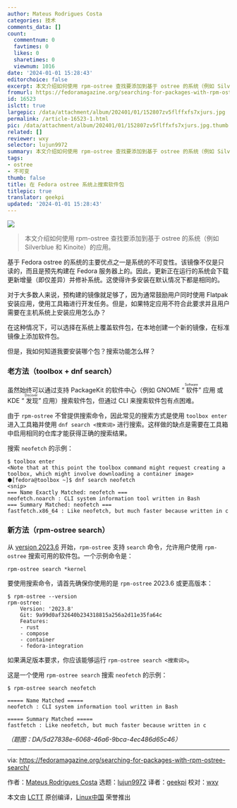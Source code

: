 ```yaml
---
author: Mateus Rodrigues Costa
categories: 技术
comments_data: []
count:
  commentnum: 0
  favtimes: 0
  likes: 0
  sharetimes: 0
  viewnum: 1016
date: '2024-01-01 15:28:43'
editorchoice: false
excerpt: 本文介绍如何使用 rpm-ostree 查找要添加到基于 ostree 的系统（例如 Silverblue 和 Kinoite）的应用。
fromurl: https://fedoramagazine.org/searching-for-packages-with-rpm-ostree-search/
id: 16523
islctt: true
largepic: /data/attachment/album/202401/01/152807zv5flffxfs7xjurs.jpg
permalink: /article-16523-1.html
pic: /data/attachment/album/202401/01/152807zv5flffxfs7xjurs.jpg.thumb.jpg
related: []
reviewer: wxy
selector: lujun9972
summary: 本文介绍如何使用 rpm-ostree 查找要添加到基于 ostree 的系统（例如 Silverblue 和 Kinoite）的应用。
tags:
- ostree
- 不可变
thumb: false
title: 在 Fedora ostree 系统上搜索软件包
titlepic: true
translator: geekpi
updated: '2024-01-01 15:28:43'
---
```


![](/data/attachment/album/202401/01/152807zv5flffxfs7xjurs.jpg)



> 
> 本文介绍如何使用 rpm-ostree 查找要添加到基于 ostree 的系统（例如 Silverblue 和 Kinoite）的应用。
> 
> 
> 


基于 Fedora ostree 的系统的主要优点之一是系统的不可变性。该镜像不仅是只读的，而且是预先构建在 Fedora 服务器上的。因此，更新正在运行的系统会下载更新增量（即仅差异）并修补系统。这使得许多安装在默认情况下都是相同的。


对于大多数人来说，预构建的镜像就足够了，因为通常鼓励用户同时使用 Flatpak 安装应用，使用工具箱进行开发任务。但是，如果特定应用不符合此要求并且用户需要在主机系统上安装应用怎么办？


在这种情况下，可以选择在系统上覆盖软件包，在本地创建一个新的镜像，在标准镜像上添加软件包。


但是，我如何知道我要安装哪个包？搜索功能怎么样？


### 老方法（toolbox + dnf search）


虽然始终可以通过支持 PackageKit 的软件中心（例如 GNOME “<ruby> 软件 <rt>  Software </rt></ruby>” 应用 或 KDE “<ruby> 发现 <rt>  Discover </rt></ruby>” 应用）搜索软件包，但通过 CLI 来搜索软件包有点困难。


由于 `rpm-ostree` 不曾提供搜索命令，因此常见的搜索方式是使用 `toolbox enter` 进入工具箱并使用 `dnf search <搜索词>` 进行搜索。这样做的缺点是需要在工具箱中启用相同的仓库才能获得正确的搜索结果。


搜索 `neofetch` 的示例：



```
$ toolbox enter
<Note that at this point the toolbox command might request creating a toolbox, which might involve downloading a container image>
⬢[fedora@toolbox ~]$ dnf search neofetch
<snip> 
=== Name Exactly Matched: neofetch ===
neofetch.noarch : CLI system information tool written in Bash
=== Summary Matched: neofetch ===
fastfetch.x86_64 : Like neofetch, but much faster because written in c

```

### 新方法（rpm-ostree search）


从 [version 2023.6](https://github.com/coreos/rpm-ostree/releases/tag/v2023.6) 开始，`rpm-ostree` 支持 `search` 命令，允许用户使用 `rpm-ostree` 搜索可用的软件包。一个示例命令是：



```
rpm-ostree search *kernel

```

要使用搜索命令，请首先确保你使用的是 `rpm-ostree` 2023.6 或更高版本：



```
$ rpm-ostree --version
rpm-ostree:
    Version: '2023.8'
    Git: 9a99d0af32640b234318815a256a2d11e35fa64c
    Features:
    - rust
    - compose
    - container
    - fedora-integration

```

如果满足版本要求，你应该能够运行 `rpm-ostree search <搜索词>`。


这是一个使用 `rpm-ostree search` 搜索 `neofetch` 的示例：



```
$ rpm-ostree search neofetch

===== Name Matched =====
neofetch : CLI system information tool written in Bash

===== Summary Matched =====
fastfetch : Like neofetch, but much faster because written in c

```

*（题图：DA/5d27838e-6068-46a6-9bca-4ec486d65c46）*




---


via: <https://fedoramagazine.org/searching-for-packages-with-rpm-ostree-search/>


作者：[Mateus Rodrigues Costa](https://fedoramagazine.org/author/mateusrodcosta/) 选题：[lujun9972](https://github.com/lujun9972) 译者：[geekpi](https://github.com/geekpi) 校对：[wxy](https://github.com/wxy)


本文由 [LCTT](https://github.com/LCTT/TranslateProject) 原创编译，[Linux中国](https://linux.cn/) 荣誉推出